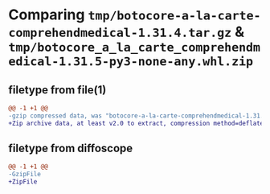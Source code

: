 # Comparing `tmp/botocore-a-la-carte-comprehendmedical-1.31.4.tar.gz` & `tmp/botocore_a_la_carte_comprehendmedical-1.31.5-py3-none-any.whl.zip`

## filetype from file(1)

```diff
@@ -1 +1 @@
-gzip compressed data, was "botocore-a-la-carte-comprehendmedical-1.31.4.tar", last modified: Tue Jul 18 01:55:02 2023, max compression
+Zip archive data, at least v2.0 to extract, compression method=deflate
```

## filetype from diffoscope

```diff
@@ -1 +1 @@
-GzipFile
+ZipFile
```

